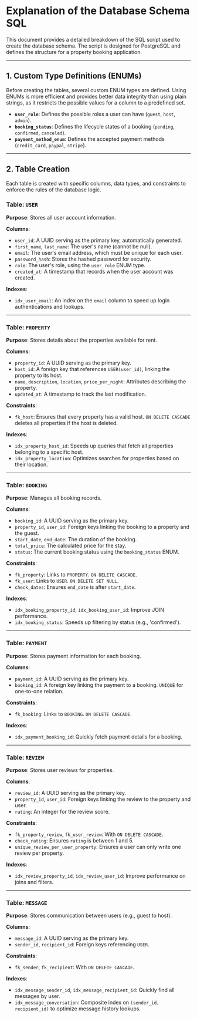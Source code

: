 
# Explanation of the Database Schema SQL

This document provides a detailed breakdown of the SQL script used to create the database schema. The script is designed for PostgreSQL and defines the structure for a property booking application.

---

## 1. Custom Type Definitions (ENUMs)

Before creating the tables, several custom ENUM types are defined. Using ENUMs is more efficient and provides better data integrity than using plain strings, as it restricts the possible values for a column to a predefined set.

- **`user_role`**: Defines the possible roles a user can have (`guest`, `host`, `admin`).
- **`booking_status`**: Defines the lifecycle states of a booking (`pending`, `confirmed`, `canceled`).
- **`payment_method_enum`**: Defines the accepted payment methods (`credit_card`, `paypal`, `stripe`).

---

## 2. Table Creation

Each table is created with specific columns, data types, and constraints to enforce the rules of the database logic.

### Table: `USER`

**Purpose**: Stores all user account information.

**Columns**:
- `user_id`: A UUID serving as the primary key, automatically generated.
- `first_name`, `last_name`: The user's name (cannot be null).
- `email`: The user's email address, which must be unique for each user.
- `password_hash`: Stores the hashed password for security.
- `role`: The user's role, using the `user_role` ENUM type.
- `created_at`: A timestamp that records when the user account was created.

**Indexes**:
- `idx_user_email`: An index on the `email` column to speed up login authentications and lookups.

---

### Table: `PROPERTY`

**Purpose**: Stores details about the properties available for rent.

**Columns**:
- `property_id`: A UUID serving as the primary key.
- `host_id`: A foreign key that references `USER(user_id)`, linking the property to its host.
- `name`, `description`, `location`, `price_per_night`: Attributes describing the property.
- `updated_at`: A timestamp to track the last modification.

**Constraints**:
- `fk_host`: Ensures that every property has a valid host. `ON DELETE CASCADE` deletes all properties if the host is deleted.

**Indexes**:
- `idx_property_host_id`: Speeds up queries that fetch all properties belonging to a specific host.
- `idx_property_location`: Optimizes searches for properties based on their location.

---

### Table: `BOOKING`

**Purpose**: Manages all booking records.

**Columns**:
- `booking_id`: A UUID serving as the primary key.
- `property_id`, `user_id`: Foreign keys linking the booking to a property and the guest.
- `start_date`, `end_date`: The duration of the booking.
- `total_price`: The calculated price for the stay.
- `status`: The current booking status using the `booking_status` ENUM.

**Constraints**:
- `fk_property`: Links to `PROPERTY`. `ON DELETE CASCADE`.
- `fk_user`: Links to `USER`. `ON DELETE SET NULL`.
- `check_dates`: Ensures `end_date` is after `start_date`.

**Indexes**:
- `idx_booking_property_id`, `idx_booking_user_id`: Improve JOIN performance.
- `idx_booking_status`: Speeds up filtering by status (e.g., 'confirmed').

---

### Table: `PAYMENT`

**Purpose**: Stores payment information for each booking.

**Columns**:
- `payment_id`: A UUID serving as the primary key.
- `booking_id`: A foreign key linking the payment to a booking. `UNIQUE` for one-to-one relation.

**Constraints**:
- `fk_booking`: Links to `BOOKING`. `ON DELETE CASCADE`.

**Indexes**:
- `idx_payment_booking_id`: Quickly fetch payment details for a booking.

---

### Table: `REVIEW`

**Purpose**: Stores user reviews for properties.

**Columns**:
- `review_id`: A UUID serving as the primary key.
- `property_id`, `user_id`: Foreign keys linking the review to the property and user.
- `rating`: An integer for the review score.

**Constraints**:
- `fk_property_review`, `fk_user_review`: With `ON DELETE CASCADE`.
- `check_rating`: Ensures `rating` is between 1 and 5.
- `unique_review_per_user_property`: Ensures a user can only write one review per property.

**Indexes**:
- `idx_review_property_id`, `idx_review_user_id`: Improve performance on joins and filters.

---

### Table: `MESSAGE`

**Purpose**: Stores communication between users (e.g., guest to host).

**Columns**:
- `message_id`: A UUID serving as the primary key.
- `sender_id`, `recipient_id`: Foreign keys referencing `USER`.

**Constraints**:
- `fk_sender`, `fk_recipient`: With `ON DELETE CASCADE`.

**Indexes**:
- `idx_message_sender_id`, `idx_message_recipient_id`: Quickly find all messages by user.
- `idx_message_conversation`: Composite index on `(sender_id, recipient_id)` to optimize message history lookups.
